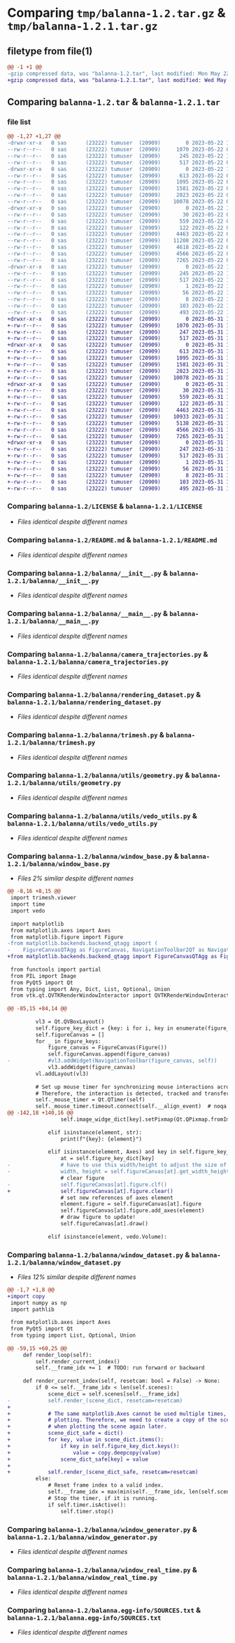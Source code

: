 # Comparing `tmp/balanna-1.2.tar.gz` & `tmp/balanna-1.2.1.tar.gz`

## filetype from file(1)

```diff
@@ -1 +1 @@
-gzip compressed data, was "balanna-1.2.tar", last modified: Mon May 22 11:06:40 2023, max compression
+gzip compressed data, was "balanna-1.2.1.tar", last modified: Wed May 31 13:33:17 2023, max compression
```

## Comparing `balanna-1.2.tar` & `balanna-1.2.1.tar`

### file list

```diff
@@ -1,27 +1,27 @@
-drwxr-xr-x   0 sas      (23222) tumuser  (20909)        0 2023-05-22 11:06:40.295783 balanna-1.2/
--rw-r--r--   0 sas      (23222) tumuser  (20909)     1070 2023-05-22 07:50:24.000000 balanna-1.2/LICENSE
--rw-r--r--   0 sas      (23222) tumuser  (20909)      245 2023-05-22 11:06:40.295783 balanna-1.2/PKG-INFO
--rw-r--r--   0 sas      (23222) tumuser  (20909)      517 2023-05-22 07:50:24.000000 balanna-1.2/README.md
-drwxr-xr-x   0 sas      (23222) tumuser  (20909)        0 2023-05-22 11:06:40.279783 balanna-1.2/balanna/
--rw-r--r--   0 sas      (23222) tumuser  (20909)      613 2023-05-22 07:50:24.000000 balanna-1.2/balanna/__init__.py
--rw-r--r--   0 sas      (23222) tumuser  (20909)     1095 2023-05-22 07:50:24.000000 balanna-1.2/balanna/__main__.py
--rw-r--r--   0 sas      (23222) tumuser  (20909)     1581 2023-05-22 07:50:24.000000 balanna-1.2/balanna/camera_trajectories.py
--rw-r--r--   0 sas      (23222) tumuser  (20909)     2023 2023-05-22 07:54:36.000000 balanna-1.2/balanna/rendering_dataset.py
--rw-r--r--   0 sas      (23222) tumuser  (20909)    10078 2023-05-22 07:50:24.000000 balanna-1.2/balanna/trimesh.py
-drwxr-xr-x   0 sas      (23222) tumuser  (20909)        0 2023-05-22 11:06:40.291783 balanna-1.2/balanna/utils/
--rw-r--r--   0 sas      (23222) tumuser  (20909)       30 2023-05-22 07:50:24.000000 balanna-1.2/balanna/utils/__init__.py
--rw-r--r--   0 sas      (23222) tumuser  (20909)      559 2023-05-22 07:50:24.000000 balanna-1.2/balanna/utils/geometry.py
--rw-r--r--   0 sas      (23222) tumuser  (20909)      122 2023-05-22 09:14:27.000000 balanna-1.2/balanna/utils/types.py
--rw-r--r--   0 sas      (23222) tumuser  (20909)     4463 2023-05-22 07:50:24.000000 balanna-1.2/balanna/utils/vedo_utils.py
--rw-r--r--   0 sas      (23222) tumuser  (20909)    11208 2023-05-22 09:13:19.000000 balanna-1.2/balanna/window_base.py
--rw-r--r--   0 sas      (23222) tumuser  (20909)     4618 2023-05-22 08:19:05.000000 balanna-1.2/balanna/window_dataset.py
--rw-r--r--   0 sas      (23222) tumuser  (20909)     4566 2023-05-22 08:19:32.000000 balanna-1.2/balanna/window_generator.py
--rw-r--r--   0 sas      (23222) tumuser  (20909)     7265 2023-05-22 07:50:24.000000 balanna-1.2/balanna/window_real_time.py
-drwxr-xr-x   0 sas      (23222) tumuser  (20909)        0 2023-05-22 11:06:40.287783 balanna-1.2/balanna.egg-info/
--rw-r--r--   0 sas      (23222) tumuser  (20909)      245 2023-05-22 11:06:40.000000 balanna-1.2/balanna.egg-info/PKG-INFO
--rw-r--r--   0 sas      (23222) tumuser  (20909)      517 2023-05-22 11:06:40.000000 balanna-1.2/balanna.egg-info/SOURCES.txt
--rw-r--r--   0 sas      (23222) tumuser  (20909)        1 2023-05-22 11:06:40.000000 balanna-1.2/balanna.egg-info/dependency_links.txt
--rw-r--r--   0 sas      (23222) tumuser  (20909)       56 2023-05-22 11:06:40.000000 balanna-1.2/balanna.egg-info/requires.txt
--rw-r--r--   0 sas      (23222) tumuser  (20909)        8 2023-05-22 11:06:40.000000 balanna-1.2/balanna.egg-info/top_level.txt
--rw-r--r--   0 sas      (23222) tumuser  (20909)      103 2023-05-22 11:06:40.295783 balanna-1.2/setup.cfg
--rw-r--r--   0 sas      (23222) tumuser  (20909)      493 2023-05-22 11:06:34.000000 balanna-1.2/setup.py
+drwxr-xr-x   0 sas      (23222) tumuser  (20909)        0 2023-05-31 13:33:17.896885 balanna-1.2.1/
+-rw-r--r--   0 sas      (23222) tumuser  (20909)     1070 2023-05-31 12:50:49.000000 balanna-1.2.1/LICENSE
+-rw-r--r--   0 sas      (23222) tumuser  (20909)      247 2023-05-31 13:33:17.896885 balanna-1.2.1/PKG-INFO
+-rw-r--r--   0 sas      (23222) tumuser  (20909)      517 2023-05-31 12:50:49.000000 balanna-1.2.1/README.md
+drwxr-xr-x   0 sas      (23222) tumuser  (20909)        0 2023-05-31 13:33:17.880885 balanna-1.2.1/balanna/
+-rw-r--r--   0 sas      (23222) tumuser  (20909)      613 2023-05-31 12:50:49.000000 balanna-1.2.1/balanna/__init__.py
+-rw-r--r--   0 sas      (23222) tumuser  (20909)     1095 2023-05-31 12:50:49.000000 balanna-1.2.1/balanna/__main__.py
+-rw-r--r--   0 sas      (23222) tumuser  (20909)     1581 2023-05-31 12:50:49.000000 balanna-1.2.1/balanna/camera_trajectories.py
+-rw-r--r--   0 sas      (23222) tumuser  (20909)     2023 2023-05-31 12:50:49.000000 balanna-1.2.1/balanna/rendering_dataset.py
+-rw-r--r--   0 sas      (23222) tumuser  (20909)    10078 2023-05-31 12:50:49.000000 balanna-1.2.1/balanna/trimesh.py
+drwxr-xr-x   0 sas      (23222) tumuser  (20909)        0 2023-05-31 13:33:17.896885 balanna-1.2.1/balanna/utils/
+-rw-r--r--   0 sas      (23222) tumuser  (20909)       30 2023-05-31 12:50:49.000000 balanna-1.2.1/balanna/utils/__init__.py
+-rw-r--r--   0 sas      (23222) tumuser  (20909)      559 2023-05-31 12:50:49.000000 balanna-1.2.1/balanna/utils/geometry.py
+-rw-r--r--   0 sas      (23222) tumuser  (20909)      122 2023-05-31 12:50:49.000000 balanna-1.2.1/balanna/utils/types.py
+-rw-r--r--   0 sas      (23222) tumuser  (20909)     4463 2023-05-31 12:50:49.000000 balanna-1.2.1/balanna/utils/vedo_utils.py
+-rw-r--r--   0 sas      (23222) tumuser  (20909)    10933 2023-05-31 13:17:57.000000 balanna-1.2.1/balanna/window_base.py
+-rw-r--r--   0 sas      (23222) tumuser  (20909)     5138 2023-05-31 13:27:38.000000 balanna-1.2.1/balanna/window_dataset.py
+-rw-r--r--   0 sas      (23222) tumuser  (20909)     4566 2023-05-31 12:50:49.000000 balanna-1.2.1/balanna/window_generator.py
+-rw-r--r--   0 sas      (23222) tumuser  (20909)     7265 2023-05-31 12:50:49.000000 balanna-1.2.1/balanna/window_real_time.py
+drwxr-xr-x   0 sas      (23222) tumuser  (20909)        0 2023-05-31 13:33:17.888885 balanna-1.2.1/balanna.egg-info/
+-rw-r--r--   0 sas      (23222) tumuser  (20909)      247 2023-05-31 13:33:17.000000 balanna-1.2.1/balanna.egg-info/PKG-INFO
+-rw-r--r--   0 sas      (23222) tumuser  (20909)      517 2023-05-31 13:33:17.000000 balanna-1.2.1/balanna.egg-info/SOURCES.txt
+-rw-r--r--   0 sas      (23222) tumuser  (20909)        1 2023-05-31 13:33:17.000000 balanna-1.2.1/balanna.egg-info/dependency_links.txt
+-rw-r--r--   0 sas      (23222) tumuser  (20909)       56 2023-05-31 13:33:17.000000 balanna-1.2.1/balanna.egg-info/requires.txt
+-rw-r--r--   0 sas      (23222) tumuser  (20909)        8 2023-05-31 13:33:17.000000 balanna-1.2.1/balanna.egg-info/top_level.txt
+-rw-r--r--   0 sas      (23222) tumuser  (20909)      103 2023-05-31 13:33:17.900885 balanna-1.2.1/setup.cfg
+-rw-r--r--   0 sas      (23222) tumuser  (20909)      495 2023-05-31 13:32:31.000000 balanna-1.2.1/setup.py
```

### Comparing `balanna-1.2/LICENSE` & `balanna-1.2.1/LICENSE`

 * *Files identical despite different names*

### Comparing `balanna-1.2/README.md` & `balanna-1.2.1/README.md`

 * *Files identical despite different names*

### Comparing `balanna-1.2/balanna/__init__.py` & `balanna-1.2.1/balanna/__init__.py`

 * *Files identical despite different names*

### Comparing `balanna-1.2/balanna/__main__.py` & `balanna-1.2.1/balanna/__main__.py`

 * *Files identical despite different names*

### Comparing `balanna-1.2/balanna/camera_trajectories.py` & `balanna-1.2.1/balanna/camera_trajectories.py`

 * *Files identical despite different names*

### Comparing `balanna-1.2/balanna/rendering_dataset.py` & `balanna-1.2.1/balanna/rendering_dataset.py`

 * *Files identical despite different names*

### Comparing `balanna-1.2/balanna/trimesh.py` & `balanna-1.2.1/balanna/trimesh.py`

 * *Files identical despite different names*

### Comparing `balanna-1.2/balanna/utils/geometry.py` & `balanna-1.2.1/balanna/utils/geometry.py`

 * *Files identical despite different names*

### Comparing `balanna-1.2/balanna/utils/vedo_utils.py` & `balanna-1.2.1/balanna/utils/vedo_utils.py`

 * *Files identical despite different names*

### Comparing `balanna-1.2/balanna/window_base.py` & `balanna-1.2.1/balanna/window_base.py`

 * *Files 2% similar despite different names*

```diff
@@ -8,16 +8,15 @@
 import trimesh.viewer
 import time
 import vedo
 
 import matplotlib
 from matplotlib.axes import Axes
 from matplotlib.figure import Figure
-from matplotlib.backends.backend_qtagg import (
-    FigureCanvasQTAgg as FigureCanvas, NavigationToolbar2QT as NavigationToolbar)
+from matplotlib.backends.backend_qtagg import FigureCanvasQTAgg as FigureCanvas
 
 from functools import partial
 from PIL import Image
 from PyQt5 import Qt
 from typing import Any, Dict, List, Optional, Union
 from vtk.qt.QVTKRenderWindowInteractor import QVTKRenderWindowInteractor
 
@@ -85,15 +84,14 @@
 
         vl3 = Qt.QVBoxLayout()
         self.figure_key_dict = {key: i for i, key in enumerate(figure_keys)}
         self.figureCanvas = []
         for _ in figure_keys:
             figure_canvas = FigureCanvas(Figure())
             self.figureCanvas.append(figure_canvas)
-            #vl3.addWidget(NavigationToolbar(figure_canvas, self))
             vl3.addWidget(figure_canvas)
         vl.addLayout(vl3)
 
         # Set up mouse timer for synchronizing mouse interactions across multiple (3D) widgets.
         # Therefore, the interaction is detected, tracked and transferred to all other 3D widgets.
         self._mouse_timer = Qt.QTimer(self)
         self._mouse_timer.timeout.connect(self.__align_event)  # noqa
@@ -142,18 +140,16 @@
                 self.image_widge_dict[key].setPixmap(Qt.QPixmap.fromImage(qt_img))
 
             elif isinstance(element, str):
                 print(f"{key}: {element}")
 
             elif isinstance(element, Axes) and key in self.figure_key_dict:
                 at = self.figure_key_dict[key]
-                # have to use this width/height to adjust the size of the axis somehow
-                width, height = self.figureCanvas[at].get_width_height()
                 # clear figure
-                self.figureCanvas[at].figure.clf()
+                self.figureCanvas[at].figure.clear()
                 # set new references of axes element
                 element.figure = self.figureCanvas[at].figure
                 self.figureCanvas[at].figure.add_axes(element)
                 # draw figure to update!
                 self.figureCanvas[at].draw()
 
             elif isinstance(element, vedo.Volume):
```

### Comparing `balanna-1.2/balanna/window_dataset.py` & `balanna-1.2.1/balanna/window_dataset.py`

 * *Files 12% similar despite different names*

```diff
@@ -1,7 +1,8 @@
+import copy
 import numpy as np
 import pathlib
 
 from matplotlib.axes import Axes
 from PyQt5 import Qt
 from typing import List, Optional, Union
 
@@ -59,15 +60,25 @@
     def render_loop(self):
         self.render_current_index()
         self.__frame_idx += 1  # TODO: run forward or backward
 
     def render_current_index(self, resetcam: bool = False) -> None:
         if 0 <= self.__frame_idx < len(self.scenes):
             scene_dict = self.scenes[self.__frame_idx]
-            self.render_(scene_dict, resetcam=resetcam)
+
+            # The same matplotlib.Axes cannot be used multiple times, as it is assigned to a figure during
+            # plotting. Therefore, we need to create a copy of the scene dictionary to be able to reuse it
+            # when plotting the scene again later.
+            scene_dict_safe = dict()
+            for key, value in scene_dict.items():
+                if key in self.figure_key_dict.keys():
+                    value = copy.deepcopy(value)
+                scene_dict_safe[key] = value
+
+            self.render_(scene_dict_safe, resetcam=resetcam)
         else:
             # Reset frame index to a valid index.
             self.__frame_idx = max(min(self.__frame_idx, len(self.scenes) - 1), 0)
             # Stop the timer, if it is running.
             if self.timer.isActive():
                 self.timer.stop()
```

### Comparing `balanna-1.2/balanna/window_generator.py` & `balanna-1.2.1/balanna/window_generator.py`

 * *Files identical despite different names*

### Comparing `balanna-1.2/balanna/window_real_time.py` & `balanna-1.2.1/balanna/window_real_time.py`

 * *Files identical despite different names*

### Comparing `balanna-1.2/balanna.egg-info/SOURCES.txt` & `balanna-1.2.1/balanna.egg-info/SOURCES.txt`

 * *Files identical despite different names*

